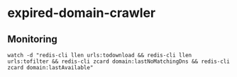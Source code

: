 # expired-domain-crawler


## Monitoring

```
watch -d "redis-cli llen urls:todownload && redis-cli llen urls:tofilter && redis-cli zcard domain:lastNoMatchingDns && redis-cli zcard domain:lastAvailable"
```